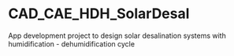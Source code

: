 # CAD_CAE_HDH_SolarDesal
App development project to design solar desalination systems with humidification - dehumidification cycle

